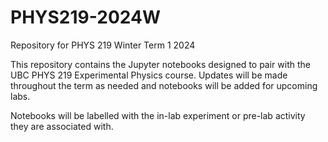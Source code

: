 # PHYS219-2024W
Repository for PHYS 219 Winter Term 1 2024

This repository contains the Jupyter notebooks designed to pair with the UBC PHYS 219 Experimental Physics course. Updates will be made throughout the term as needed and notebooks will be added for upcoming labs.

Notebooks will be labelled with the in-lab experiment or pre-lab activity they are associated with.
